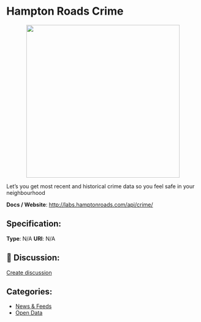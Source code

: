# Hampton Roads Crime
<p align="center">
    <img width="400" src="https://raw.githubusercontent.com/apis-list/apis-list/apis/hampton-roads-crime/logo_256x256.png" />
</p>

Let’s you get most recent and historical crime data so you feel safe in your neighbourhood

**Docs / Website**: http://labs.hamptonroads.com/api/crime/

## Specification:
**Type**:  N/A 
**URI**:  N/A 

## 💬 Discussion:
[Create discussion](link)

## Categories:
- [News & Feeds](https://github.com/apis-list/apis-list#news-and-feeds)
- [Open Data](https://github.com/apis-list/apis-list#open-data)





